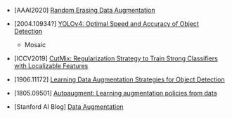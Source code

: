 - [AAAI2020] [Random Erasing Data Augmentation](https://arxiv.org/abs/1708.04896)

- [2004.10934?] [YOLOv4: Optimal Speed and Accuracy of Object Detection](https://arxiv.org/abs/2004.10934)
  - Mosaic

- [ICCV2019] [CutMix: Regularization Strategy to Train Strong Classifiers with Localizable Features](https://openaccess.thecvf.com/content_ICCV_2019/papers/Yun_CutMix_Regularization_Strategy_to_Train_Strong_Classifiers_With_Localizable_Features_ICCV_2019_paper.pdf)

- [1906.11172] [Learning Data Augmentation Strategies for Object Detection](https://arxiv.org/abs/1906.11172)

- [1805.09501] [Autoaugment: Learning augmentation policies from data](https://arxiv.org/pdf/1805.09501)

- [Stanford AI Blog] [Data Augmentation](http://ai.stanford.edu/blog/data-augmentation/)
